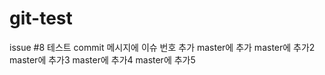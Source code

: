 # git-test
issue #8 테스트
commit 메시지에 이슈 번호 추가
master에 추가
master에 추가2
master에 추가3
master에 추가4
master에 추가5
